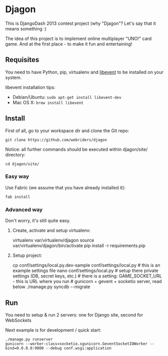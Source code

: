 Djagon
======
This is DjangoDash 2013 contest project (why "Djagon"? Let's say that it means something :)

The idea of this project is to implement online multiplayer "UNO!" card game.
And at the first place - to make it fun and entertaining!

Requisites
----------
You need to have Python, pip, virtualenv and [libevent](http://www.libevent.org/) to be installed on your system.

libevent installation tips:
- Debian/Ubuntu: `sudo apt-get install libevent-dev`
- Mac OS X: `brew install libevent`

Install
-------

First of all, go to your workspace dir and clone the Git repo:

    git clone https://github.com/webriders/djagon

Notice: all further commands should be executed within djagon/site/ directory:

    cd djagon/site/

### Easy way

Use Fabric (we assume that you have already installed it):

    fab install

### Advanced way

Don't worry, it's still quite easy.

1. Create, activate and setup virtualenv:

    virtualenv var/virtualenv/djagon
    source var/virtualenv/djagon/bin/activate
    pip install -r requirements.pip

2. Setup project:

    cp conf/settings/local.py.dev-sample conf/settings/local.py  # this is an example settings file
    nano conf/settings/local.py # setup there private settings (DB, secret keys, etc.)
                                # there is a setting: GAME_SOCKET_URL - this is URL where you run
                                # gunicorn + gevent + socketio server, read below
    ./manage.py syncdb --migrate

Run
---
You need to setup & run 2 servers: one for Django site, second for WebSockets

Next example is for development / quick start:

    ./manage.py runserver
    gunicorn --worker-class=socketio.sgunicorn.GeventSocketIOWorker --bind=0.0.0.0:9000 --debug conf.wsgi:application
